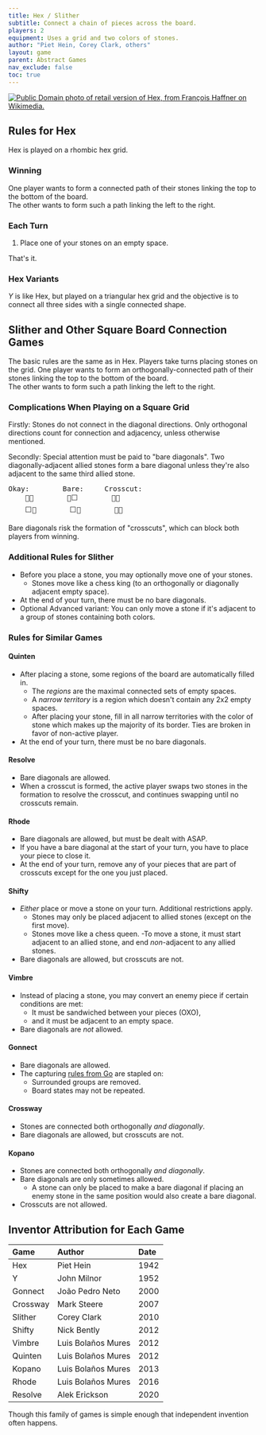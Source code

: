 ```yaml
---
title: Hex / Slither
subtitle: Connect a chain of pieces across the board.
players: 2
equipment: Uses a grid and two colors of stones.
author: "Piet Hein, Corey Clark, others"
layout: game
parent: Abstract Games
nav_exclude: false
toc: true
---
```




<a href="https://commons.wikimedia.org/wiki/File:Hex_zig-zag.jpg"><img src="https://upload.wikimedia.org/wikipedia/commons/f/fc/Hex_zig-zag.jpg" alt="Public Domain photo of retail version of Hex, from François Haffner on Wikimedia."/></a>

## Rules for Hex

Hex is played on a rhombic hex grid.

### Winning
One player wants to form a connected path of their stones linking the top to the bottom of the board.  
The other wants to form such a path linking the left to the right.

### Each Turn

1.  Place one of your stones on an empty space.

That's it.

### Hex Variants

*Y* is like Hex, but played on a triangular hex grid and the objective is to connect all three sides with a single connected shape.

<!--
Havannah has more complicated movement patterns.
Atoll has more complicated goal zones on the borders. And played on a square hex grid.
-->





## Slither and Other Square Board Connection Games

<!--called particlebond on iggamecenter-->

The basic rules are the same as in Hex.
Players take turns placing stones on the grid. 
One player wants to form an orthogonally-connected path of their stones linking the top to the bottom of the board.  
The other wants to form such a path linking the left to the right.

<!--It's much easier to find a square grid board to play on.
But such a grid creates additional rules complications.-->

### Complications When Playing on a Square Grid 

Firstly: Stones do not connect in the diagonal directions.
Only orthogonal directions
count for connection and adjacency, 
unless otherwise mentioned.
<!--
Orthogonality symbol: ?
-->

Secondly:
Special attention must be paid to "bare diagonals".
Two diagonally-adjacent allied stones form a bare diagonal
unless they're also adjacent to the same third allied stone.

<pre>
Okay:        Bare:     Crosscut:
    🔴🔴        🔴⬜        🔴🔵
    ⬜🔴        ⬜🔴        🔵🔴
</pre>

Bare diagonals risk the formation of "crosscuts",
which can block both players from winning.



### Additional Rules for Slither
- Before you place a stone, you may optionally move one of your stones.
	- Stones move like a chess king (to an orthogonally or diagonally adjacent empty space).
- At the end of your turn, there must be no bare diagonals. 
- Optional Advanced variant: You can only move a stone if it's adjacent to a group of stones containing both colors.

<!--
Game by Corey Clark.
[Full](http://www.iggamecenter.com/info/en/particlebond.html) [Rules](https://mindsports.nl/index.php/the-pit/625-slither)
-->

### Rules for Similar Games

#### Quinten
- After placing a stone, some regions of the board are automatically filled in.
	- The *regions* are the maximal connected sets of empty spaces.
	- A *narrow territory* is a region which doesn't contain any 2x2 empty spaces.
	- After placing your stone, fill in all narrow territories with the color of stone which makes up the majority of its border. Ties are broken in favor of non-active player.
- At the end of your turn, there must be no bare diagonals. 

<!--
: A *region* is a set of connected empty spaces which is closed under adjacency.
: A "*region*" is a set of connected empty spaces surrounded by stones.
https://cseweb.ucsd.edu//~clbailey/ClosureOverview.htm
-->

#### Resolve
- Bare diagonals are allowed.
- When a crosscut is formed, the active player swaps two stones in the formation to resolve the crosscut, and continues swapping until no crosscuts remain.

#### Rhode
- Bare diagonals are allowed, but must be dealt with ASAP.
- If you have a bare diagonal at the start of your turn, you have to place your piece to close it.
- At the end of your turn, remove any of your pieces that are part of crosscuts except for the one you just placed.

#### Shifty
- *Either* place or move a stone on your turn. Additional restrictions apply.
	- Stones may only be placed adjacent to allied stones (except on the first move).
	- Stones move like a chess queen. 
	-To move a stone, it must start adjacent to an allied stone, and end *non*-adjacent to any allied stones.
- Bare diagonals are allowed, but crosscuts are not.

<!--https://www.nickbentley.games/new-game-shifty/-->

#### Vimbre
- Instead of placing a stone, you may convert an enemy piece if certain conditions are met:
	- It must be sandwiched between your pieces (OXO), 
	- and it must be adjacent to an empty space. 
- Bare diagonals are *not* allowed.

#### Gonnect
- Bare diagonals are allowed.
- The capturing [rules from Go](abstract-go) are stapled on:
	- Surrounded groups are removed.
	- Board states may not be repeated.

<!--- (Unlike Go, passing is not allowed. And the win condition is different too, of course.)-->

#### Crossway
- Stones are connected both orthogonally *and diagonally*.
- Bare diagonals are allowed, but crosscuts are not.

#### Kopano
- Stones are connected both orthogonally *and diagonally*.
- Bare diagonals are only sometimes allowed.
	- A stone can only be placed to make a bare diagonal if placing an enemy stone in the same position would also create a bare diagonal.
- Crosscuts are not allowed.






<!--
Chain lightning lets only white (P2) connect diagonally. Start with any number of white on the board, then let the other player choose whether they want to play black or white.
Sligo adds the movement rule of Slither to Go.
Tiananmen is a connection game where one player wants to encircle the other but then with a million fiddly extra bits stapled on. 
https://boardgamegeek.com/thread/1556073/beautiful-dance
Konobi has a fiddly hard to understand version of bare diagonal restriction.
https://boardgamegeek.com/boardgame/123213/konobi/ratings?rated=1



Pippinzip
: Played on a square board. No movement. Bare diagonals are allowed.
: Black connects orthogonally and wants to connect any two opposite sides of the board.
: White connects orthogonally and diagonally and wants to connect all 4 sides of the board.
: Game begins with an auction phase to decide who plays which color.


-->



## Inventor Attribution for Each Game

| Game | Author | Date |
|:--|:--|:--|
| Hex | Piet Hein | 1942 |
| Y | John Milnor | 1952 |
| Gonnect | João Pedro Neto | 2000 |
| Crossway | Mark Steere | 2007 |
| Slither | Corey Clark | 2010 |
| Shifty | Nick Bently | 2012 |
| Vimbre | Luis Bolaños Mures | 2012 |
| Quinten | Luis Bolaños Mures | 2012 |
| Kopano | Luis Bolaños Mures | 2013 |
| Rhode | Luis Bolaños Mures | 2016 |
| Resolve | Alek Erickson | 2020 |

Though this family of games is simple enough that independent invention often happens.




<!--
Similar Games with specialized pieces.
https://boardgamegeek.com/boardgame/10989/conhex
https://boardgamegeek.com/boardgame/3370/connections
https://boardgamegeek.com/boardgame/34221/atoll
https://boardgamegeek.com/boardgame/5242/game-y
https://boardgamegeek.com/boardgamefamily/7345/mechanism-connection/linkeditems/boardgamefamily?pageid=1&sort=rank
https://boardgamegeek.com/boardgame/3826/unlur
https://en.wikipedia.org/wiki/TwixT
https://en.wikipedia.org/wiki/Havannah_(board_game)
https://www.iggamecenter.com/en/rules/havannah
-->




